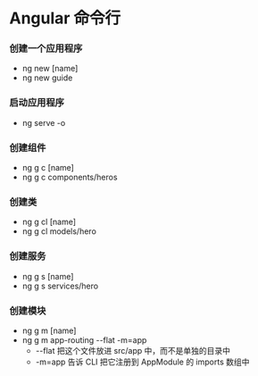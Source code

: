 # Angular 命令行

### 创建一个应用程序
+ ng new [name]
+ ng new guide

### 启动应用程序
+ ng serve -o

### 创建组件
+ ng g c [name]
+ ng g c components/heros

### 创建类
+ ng g cl [name]
+ ng g cl models/hero

### 创建服务
+ ng g s [name]
+ ng g s services/hero

### 创建模块
+ ng g m [name]
+ ng g m app-routing --flat -m=app
  + --flat 把这个文件放进 src/app 中，而不是单独的目录中
  + -m=app 告诉 CLI 把它注册到 AppModule 的 imports 数组中
